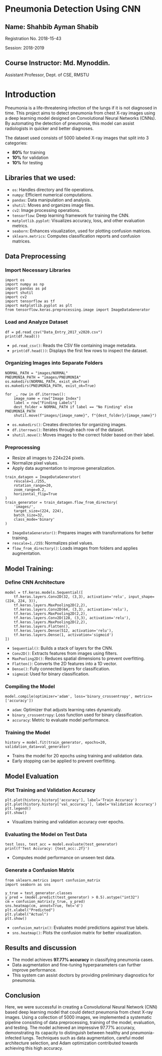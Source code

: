 # Pneumonia Detection Using CNN
## Name: Shahbib Ayman Shabib

Registration No. 2018-15-43

Session: 2018-2019

## Course Instructor: Md. Mynoddin. 

Assistant Professor, Dept. of CSE, RMSTU

# Introduction
Pneumonia is a life-threatening infection of the lungs if it is not diagnosed in time. This project aims to detect pneumonia from chest X-ray images using a deep learning model designed on Convolutional Neural Networks (CNNs). By automating the detection of pneumonia, this model can assist radiologists in quicker and better diagnoses. 

The dataset used consists of 5000 labeled X-ray images that split into 3 categories:
- **80%** for training
- **10%** for validation
- **10%** for testing

## Libraries that we used:

- `os`: Handles directory and file operations.
- `numpy`: Efficient numerical computations.
- `pandas`: Data manipulation and analysis.
- `shutil`: Moves and organizes image files.
- `cv2`: Image processing operations.
- `tensorflow`: Deep learning framework for training the CNN.
- `matplotlib.pyplot`: Visualizes accuracy, loss, and other evaluation metrics.
- `seaborn`: Enhances visualization, used for plotting confusion matrices.
- `sklearn.metrics`: Computes classification reports and confusion matrices.

## Data Preprocessing

### Import Necessary Libraries
```
import os
import numpy as np
import pandas as pd
import shutil
import cv2
import tensorflow as tf
import matplotlib.pyplot as plt
from tensorflow.keras.preprocessing.image import ImageDataGenerator
```

### Load and Analyze Dataset
```
df = pd.read_csv("Data_Entry_2017_v2020.csv")
print(df.head())
```
- `pd.read_csv()`: Reads the CSV file containing image metadata.
- `print(df.head())`: Displays the first few rows to inspect the dataset.

### Organizing Images into Separate Folders
```
NORMAL_PATH = "images/NORMAL"
PNEUMONIA_PATH = "images/PNEUMONIA"
os.makedirs(NORMAL_PATH, exist_ok=True)
os.makedirs(PNEUMONIA_PATH, exist_ok=True)

for _, row in df.iterrows():
    image_name = row["Image Index"]
    label = row["Finding Labels"]
    dest_folder = NORMAL_PATH if label == "No Finding" else PNEUMONIA_PATH
    shutil.move(f"images/{image_name}", f"{dest_folder}/{image_name}")
```
- `os.makedirs()`: Creates directories for organizing images.
- `df.iterrows()`: Iterates through each row of the dataset.
- `shutil.move()`: Moves images to the correct folder based on their label.

### Preprocessing
- Resize all images to 224x224 pixels.
- Normalize pixel values.
- Apply data augmentation to improve generalization.
```
train_datagen = ImageDataGenerator(
    rescale=1./255,
    rotation_range=20,
    zoom_range=0.2,
    horizontal_flip=True
)
train_generator = train_datagen.flow_from_directory(
    'images/',
    target_size=(224, 224),
    batch_size=32,
    class_mode='binary'
)
```
- `ImageDataGenerator()`: Prepares images with transformations for better training.
- `rescale=1./255`: Normalizes pixel values.
- `flow_from_directory()`: Loads images from folders and applies augmentation.

## Model Training:

### Define CNN Architecture
```
model = tf.keras.models.Sequential([
    tf.keras.layers.Conv2D(32, (3,3), activation='relu', input_shape=(224, 224, 3)),
    tf.keras.layers.MaxPooling2D(2,2),
    tf.keras.layers.Conv2D(64, (3,3), activation='relu'),
    tf.keras.layers.MaxPooling2D(2,2),
    tf.keras.layers.Conv2D(128, (3,3), activation='relu'),
    tf.keras.layers.MaxPooling2D(2,2),
    tf.keras.layers.Flatten(),
    tf.keras.layers.Dense(512, activation='relu'),
    tf.keras.layers.Dense(1, activation='sigmoid')
])
```
- `Sequential()`: Builds a stack of layers for the CNN.
- `Conv2D()`: Extracts features from images using filters.
- `MaxPooling2D()`: Reduces spatial dimensions to prevent overfitting.
- `Flatten()`: Converts the 2D features into a 1D vector.
- `Dense()`: Fully connected layers for classification.
- `sigmoid`: Used for binary classification.

### Compiling the Model
```
model.compile(optimizer='adam', loss='binary_crossentropy', metrics=['accuracy'])
```
- `adam`: Optimizer that adjusts learning rates dynamically.
- `binary_crossentropy`: Loss function used for binary classification.
- `accuracy`: Metric to evaluate model performance.

### Training the Model
```
history = model.fit(train_generator, epochs=20, validation_data=val_generator)
```
- Trains the model for 20 epochs using training and validation data.
- Early stopping can be applied to prevent overfitting.

## Model Evaluation

### Plot Training and Validation Accuracy
```
plt.plot(history.history['accuracy'], label='Train Accuracy')
plt.plot(history.history['val_accuracy'], label='Validation Accuracy')
plt.legend()
plt.show()
```
- Visualizes training and validation accuracy over epochs.

### Evaluating the Model on Test Data
```
test_loss, test_acc = model.evaluate(test_generator)
print(f'Test Accuracy: {test_acc:.2f}')
```
- Computes model performance on unseen test data.

### Generate a Confusion Matrix
```
from sklearn.metrics import confusion_matrix
import seaborn as sns

y_true = test_generator.classes
y_pred = (model.predict(test_generator) > 0.5).astype("int32")
cm = confusion_matrix(y_true, y_pred)
sns.heatmap(cm, annot=True, fmt='d')
plt.xlabel("Predicted")
plt.ylabel("Actual")
plt.show()
```
- `confusion_matrix()`: Evaluates model predictions against true labels.
- `sns.heatmap()`: Plots the confusion matrix for better visualization.

## Results and discussion
- The model achieves **97.77% accuracy** in classifying pneumonia cases.
- Data augmentation and fine-tuning hyperparameters can further improve performance.
- This system can assist doctors by providing preliminary diagnostics for pneumonia.

## Conclusion
Here, we were successful in creating a Convolutional Neural Network (CNN) based deep learning model that could detect pneumonia from chest X-ray images. Using a collection of 5000 images, we implemented a systematic pipeline consisting of data preprocessing, training of the model, evaluation, and testing. The model achieved an impressive 97.77% accuracy, demonstrating its capacity to distinguish between healthy and pneumonia-infected lungs. Techniques such as data augmentation, careful model architecture selection, and Adam optimization contributed towards achieving this high accuracy.
